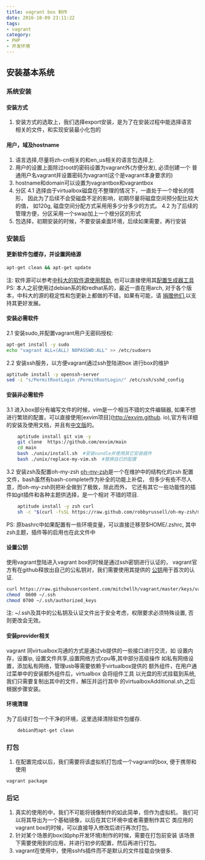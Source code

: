 ```yaml
---
title: vagrant box 制作
date: 2016-10-09 23:11:22
tags:
- vagrant
category:
- PHP
- 开发环境
---
```


## 安装基本系统 ##

### 系统安装 ###

#### 安装方式 ####
1. 安装方式的选取上，我们选择export安装，是为了在安装过程中能选择语言
相关的文件，和实现安装最小化包的


#### 用户，域及hostname ####
1. 语言选择,尽量将zh-cn相关的和en_us相关的语言包选择上.
2. 用户的设置上面除过root的密码设置为vagrant外(方便分发), 必须创建一个
普通用户名vagrant并设置密码为vagrant(这个是vagrant本身要求的)
3. hostname和domain可以设置为vagrantbox和vagrantbox
4. 分区
    4.1 选择由于virtualbox磁盘在不整理的情况下，一直处于一个增长的情形，
因此为了后续不会受磁盘不足的影响，初期尽量将磁盘空间预分配比较大的值，
如120g, 磁盘空间分配方式采用用多少分多少的方式。
    4.2 为了后续的管理方便，分区采用一个swap加上一个根分区的形式
5. 包选择，初期安装的时候，不要安装桌面环境，后续如果需要，再行安装


### 安装后 ###
#### 更新软件包缓存，并设置网络源 ####
```bash
apt-get clean && apt-get update
```
  注: 软件源可以参考[中科大的软件源使用帮助](https://lug.ustc.edu.cn/wiki/mirrors/help/debian), 也可以直接使用其[配置生成器工具](https://mirrors.ustc.edu.cn/repogen/)
PS: 本人之前使用过debian系的和redhat系的，最近一直在用arch,
对于各个版本，中科大的源的稳定性和包更新上都做的不错，如果有可能，请
[捐赠他们](https://lug.ustc.edu.cn/wiki/lug/donate),以支持其更好发展。

#### 安装必需软件 ####
2.1 安装sudo,并配置vagrant用户无密码授权: 
```bash
apt-get install -y sudo
echo "vagrant ALL=(ALL) NOPASSWD:ALL" >> /etc/sudoers
```
2.2 安装ssh服务，以方便vagrant通过ssh登陆进box 进行box的维护
```bash
aptitude install -y openssh-server
sed -i "s/PermitRootLogin /PermitRootLogin/" /etc/ssh/sshd_config
```

#### 安装非必需软件 ####
3.1 进入box部分有编写文件的时候，vim是一个相当不错的文件编辑器,
如果不想进行繁琐的配置，可以直接使用[exvim项目](http://exvim.github. io),官方有详细的安装及使用文档，并且有[中文版](http://exvim.github.io/docs-zh/)的。
```bash
    aptitude install git vim -y 
    git clone  https://github.com/exvim/main
    cd main
    bash ./unix/install.sh  #安装vundle并使用其它安装插件
    bash ./unix/replace-my-vim.sh  #替换自已的配置
```
3.2 安装zsh及配置oh-my-zsh
[oh-my-zsh](http://ohmyz.sh)是一个在维护中的结构化的zsh
配置文件，bash虽然有bash-complete作为补全的功能上补偿，
但多少有些不尽人意，而oh-my-zsh则把补全做到了极致，除此而外，
它还有其它一些功能性的插件如git插件和各种主题供选择，是一个相对
不错的项目.
```bash
    aptitude install -y zsh curl 
    sh -c "$(curl -fsSL https://raw.github.com/robbyrussell/oh-my-zsh/master/tools/install.sh)"
```
PS:
原bashrc中如果配置有一些环境变量，可以直接迁移至$HOME/.zshrc,
其中zsh主题，插件等的启用也在此文件中

#### 设置公钥 ####
使用vagrant登陆进入vagrant box的时候是通过ssh密钥进行认证的，
vagrant官方有在github释放出自己的公私钥对，我们需要使用其提供的
[公钥](https://raw.githubusercontent.com/mitchellh/vagrant/master/keys/vagrant.pub)用于首次的认证.
```bash
curl https://raw.githubusercontent.com/mitchellh/vagrant/master/keys/vagrant.pub -o ~/.ssh/authorized_keys
chmod  0600 ~/.ssh
chmod 0700 ~/.ssh/authorized_keys
```
注: ~/.ssh及其中的公私钥及认证文件出于安全考虑，权限要求必须特殊设置,
否则更改会无效。

#### 安装provider相关 ####
vagrant 同virtualbox沟通的方式是通过vb提供的一些接口进行交流，如
设置内存，设置ip, 设置文件共享,设置网络方式cpu等,其中部分高级操作
如私有网络设置，添加私有网络，管理usb等需要依赖于virtualbox提供的
额外组件，在用户通过菜单中的安装额外组件后，virtualbox 会将组件工具
以光盘的形式挂载到系统,我们只需要复制出其中的文件，解压并运行其中
的virtualboxAdditional.sh,之后根据步骤安装。

#### 环境清理 ####
为了后续打包一个干净的环境，这里选择清除软件包缓存.
```bash
    debian的apt-get clean
```


### 打包 ###
1. 在配置完成以后，我们需要将该虚拟机打包成一个vagrant的box,
便于携带和使用
```bash
vagrant package
```


### 后记 ###
1.  真实的使用的中，我们不可能将镜像制作的如此简单，但作为虚拟机，
我们可以将其导出为一个基础镜像，以后在其它环境中或者需要制作其它
类应用的vagrant box的时候，可以直接导入修改后进行再次打包。
2.  针对某个场景的box(如php开发环境)制作的时候，需要在打包前安装
该场景下需要使用到的应用，并进行初步的配置，然后再进行打包。
3. vagrant在使用中，使用sshfs插件而不是默认的文件挂载会快很多.
